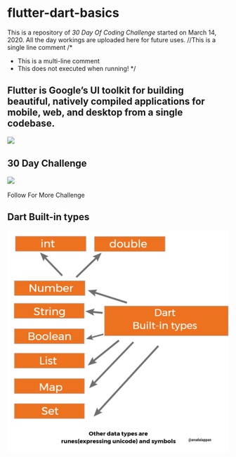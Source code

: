 # flutter-dart-basics
This is a repository of *30 Day Of Coding Challenge* started on March 14, 2020.  All the day workings are uploaded here for future uses.
//This is a single line comment
/*
 * This is a multi-line comment
 * This does not executed when running!
*/

<h2>Flutter is Google’s UI toolkit for building beautiful, natively compiled applications for mobile, web, and desktop from a single codebase.</h2>
<img src="https://mobile-di.com/wp-content/uploads/2018/08/flutter-review.jpeg" />

<h2>30 Day Challenge </h2>
<img src="https://careers.dasa.ncsu.edu/wp-content/uploads/sites/85/2018/01/30DayChallenge_Thumb_2-1024x576.jpg" >

<p> Follow For More Challenge </p>

<h2>Dart Built-in types </h2>
<img src="./dart-data-type[1].jpg" />
